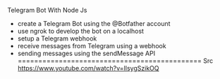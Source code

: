 Telegram Bot With Node Js

- create a Telegram Bot using the @Botfather account
- use ngrok to develop the bot on a localhost
- setup a Telegram webhook
- receive messages from Telegram using a webhook
- sending messages using the sendMessage API
=============================================
Src https://www.youtube.com/watch?v=IlsygSzikOQ
